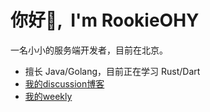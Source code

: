 # <Hello>你好👋, &nbsp;I'm RookieOHY</Hello>
一名小小的服务端开发者，目前在北京。  
- 擅长 Java/Golang，目前正在学习 Rust/Dart
- [我的discussion博客](https://rookieohy.icu)
- [我的weekly](https://weekly.suhhee.top)
